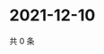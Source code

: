 # 2021-12-10

共 0 条

<!-- BEGIN WEIBO -->
<!-- 最后更新时间 Fri Dec 10 2021 02:13:55 GMT+0800 (China Standard Time) -->

<!-- END WEIBO -->
